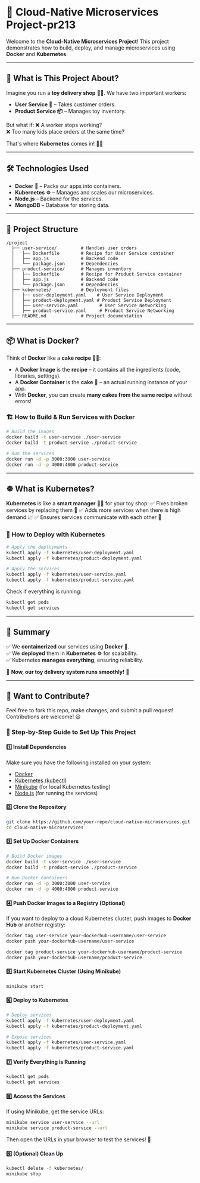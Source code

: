 # 🚀 Cloud-Native Microservices Project-pr213

Welcome to the **Cloud-Native Microservices Project**! This project demonstrates how to build, deploy, and manage microservices using **Docker** and **Kubernetes**.

---

## 📌 What is This Project About?

Imagine you run a **toy delivery shop** 🏬🚚. We have two important workers:

- **User Service 🤖** – Takes customer orders.
- **Product Service 📦** – Manages toy inventory.

But what if:
❌ A worker stops working?\
❌ Too many kids place orders at the same time?

That's where **Kubernetes** comes in! 🦸‍♂️

---

## 🛠 Technologies Used

- **Docker** 🐳 – Packs our apps into containers.
- **Kubernetes** ☸️ – Manages and scales our microservices.
- **Node.js** – Backend for the services.
- **MongoDB** – Database for storing data.

---

## 📂 Project Structure

```
/project
  ├── user-service/         # Handles user orders
  │   ├── Dockerfile        # Recipe for User Service container
  │   ├── app.js            # Backend code
  │   └── package.json      # Dependencies
  ├── product-service/      # Manages inventory
  │   ├── Dockerfile        # Recipe for Product Service container
  │   ├── app.js            # Backend code
  │   └── package.json      # Dependencies
  ├── kubernetes/           # Deployment files
  │   ├── user-deployment.yaml    # User Service Deployment
  │   ├── product-deployment.yaml # Product Service Deployment
  │   ├── user-service.yaml        # User Service Networking
  │   ├── product-service.yaml     # Product Service Networking
  ├── README.md             # Project documentation
```

---

## 📦 What is Docker?

Think of **Docker** like a **cake recipe** 🎂📜:

- A **Docker Image** is the **recipe** – it contains all the ingredients (code, libraries, settings).
- A **Docker Container** is the **cake** 🍰 – an actual running instance of your app.
- With **Docker**, you can create **many cakes from the same recipe** without errors!

### 🏗 How to Build & Run Services with Docker

```sh
# Build the images
docker build -t user-service ./user-service
docker build -t product-service ./product-service

# Run the services
docker run -d -p 3000:3000 user-service
docker run -d -p 4000:4000 product-service
```

---

## ☸️ What is Kubernetes?

**Kubernetes** is like a **smart manager** 🦸‍♂️ for your toy shop:
✅ Fixes broken services by replacing them 🔄
✅ Adds more services when there is high demand 📈
✅ Ensures services communicate with each other 📡

### 🚀 How to Deploy with Kubernetes

```sh
# Apply the deployments
kubectl apply -f kubernetes/user-deployment.yaml
kubectl apply -f kubernetes/product-deployment.yaml

# Apply the services
kubectl apply -f kubernetes/user-service.yaml
kubectl apply -f kubernetes/product-service.yaml
```

Check if everything is running:

```sh
kubectl get pods
kubectl get services
```

---

## 📜 Summary

✅ We **containerized** our services using **Docker** 🐳.\
✅ We **deployed** them in **Kubernetes** ☸️ for scalability.\
✅ Kubernetes **manages everything**, ensuring reliability.

🚀 **Now, our toy delivery system runs smoothly!** 🎉

---

## 🌟 Want to Contribute?

Feel free to fork this repo, make changes, and submit a pull request! Contributions are welcome! 😃

### 📖 Step-by-Step Guide to Set Up This Project

#### 1️⃣ Install Dependencies
Make sure you have the following installed on your system:
- [Docker](https://www.docker.com/get-started)
- [Kubernetes (kubectl)](https://kubernetes.io/docs/tasks/tools/install-kubectl/)
- [Minikube](https://minikube.sigs.k8s.io/docs/start/) (for local Kubernetes testing)
- [Node.js](https://nodejs.org/) (for running the services)

#### 2️⃣ Clone the Repository
```sh
git clone https://github.com/your-repo/cloud-native-microservices.git
cd cloud-native-microservices
```

#### 3️⃣ Set Up Docker Containers
```sh
# Build Docker images
docker build -t user-service ./user-service
docker build -t product-service ./product-service

# Run Docker containers
docker run -d -p 3000:3000 user-service
docker run -d -p 4000:4000 product-service
```

#### 4️⃣ Push Docker Images to a Registry (Optional)
If you want to deploy to a cloud Kubernetes cluster, push images to **Docker Hub** or another registry:
```sh
docker tag user-service your-dockerhub-username/user-service
docker push your-dockerhub-username/user-service

docker tag product-service your-dockerhub-username/product-service
docker push your-dockerhub-username/product-service
```

#### 5️⃣ Start Kubernetes Cluster (Using Minikube)
```sh
minikube start
```

#### 6️⃣ Deploy to Kubernetes
```sh
# Deploy services
kubectl apply -f kubernetes/user-deployment.yaml
kubectl apply -f kubernetes/product-deployment.yaml

# Expose services
kubectl apply -f kubernetes/user-service.yaml
kubectl apply -f kubernetes/product-service.yaml
```

#### 7️⃣ Verify Everything is Running
```sh
kubectl get pods
kubectl get services
```

#### 8️⃣ Access the Services
If using Minikube, get the service URLs:
```sh
minikube service user-service --url
minikube service product-service --url
```
Then open the URLs in your browser to test the services! 🚀

#### 9️⃣ (Optional) Clean Up
```sh
kubectl delete -f kubernetes/
minikube stop
```


